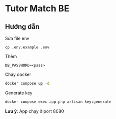 # Tutor Match BE

## Hướng dẫn

Sửa file env
```
cp .env.example .env
```

Thêm  
```
DB_PASSWORD=<pass>
```

Chạy docker  
```bash
docker compose up -d
```

Generate key
```bash
docker compose exec app php artisan key:generate
```

**Lưu ý**: App chạy ở port 8080
